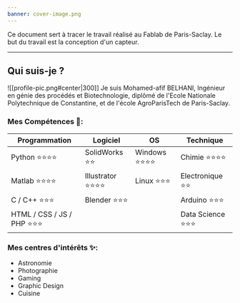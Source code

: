 ```yaml
---
banner: cover-image.png
---
```

Ce document sert à tracer le travail réalisé au Fablab de Paris-Saclay. Le but du travail est la conception d'un capteur.

---

## Qui suis-je ?
![[profile-pic.png#center|300]]
 Je suis Mohamed-afif BELHANI, Ingénieur en génie des procédés et Biotechnologie, diplômé de l'Ecole Nationale Polytechnique de Constantine, et de l'école AgroParisTech de Paris-Saclay.

### Mes Compétences 📝:
| **Programmation**         | **Logiciel**     | **OS**       | **Technique**    |
| ------------------------- | ---------------- | ------------ | ---------------- |
| Python ⭐⭐⭐⭐               | SolidWorks ⭐⭐    | Windows ⭐⭐⭐⭐ | Chimie ⭐⭐⭐⭐      |
| Matlab ⭐⭐⭐⭐               | Illustrator ⭐⭐⭐⭐ | Linux ⭐⭐⭐    | Electronique ⭐⭐  |
| C / C++ ⭐⭐⭐               | Blender ⭐⭐⭐      |              | Arduino ⭐⭐⭐      |
| HTML / CSS / JS / PHP ⭐⭐⭐ |                  |              | Data Science ⭐⭐⭐ |

### Mes centres d'intérêts ✨:
- Astronomie
- Photographie
- Gaming
- Graphic Design
- Cuisine



